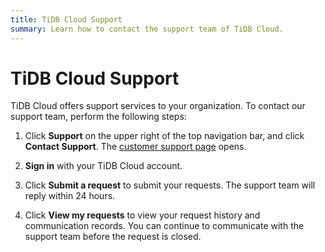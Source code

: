 ```yaml
---
title: TiDB Cloud Support
summary: Learn how to contact the support team of TiDB Cloud.
---
```


# TiDB Cloud Support

TiDB Cloud offers support services to your organization. To contact our support team, perform the following steps:

1. Click **Support** on the upper right of the top navigation bar, and click **Contact Support**. The [customer support page](https://support.pingcap.com/) opens.

2. **Sign in** with your TiDB Cloud account.

3. Click **Submit a request** to submit your requests. The support team will reply within 24 hours.

4. Click **View my requests** to view your request history and communication records. You can continue to communicate with the support team before the request is closed.
